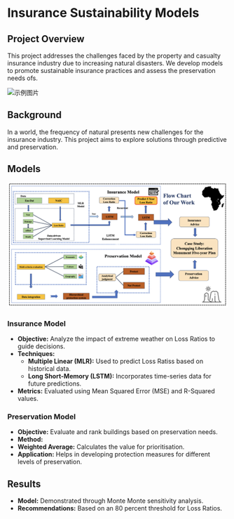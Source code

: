 # Insurance Sustainability Models

## Project Overview
This project addresses the challenges faced by the property and casualty insurance industry due to increasing natural disasters. We develop models to promote sustainable insurance practices and assess the preservation needs ofs.

![示例图片](background2.png)

## Background
In a world, the frequency of natural presents new challenges for the insurance industry. This project aims to explore solutions through predictive and preservation.

## Models

![示例图片](flow.png)

### Insurance Model
- **Objective:** Analyze the impact of extreme weather on Loss Ratios to guide decisions.
- **Techniques:**
  - **Multiple Linear (MLR):** Used to predict Loss Ratiss based on historical data.
  - **Long Short-Memory (LSTM):** Incorporates time-series data for future predictions.
- **Metrics:** Evaluated using Mean Squared Error (MSE) and R-Squared values.

### Preservation Model
- **Objective:** Evaluate and rank buildings based on preservation needs.
- **Method:** 
- **Weighted Average:** Calculates the value for prioritisation.
- **Application:** Helps in developing protection measures for different levels of preservation.



## Results
- **Model:** Demonstrated through Monte Monte sensitivity analysis.
- **Recommendations:** Based on an 80 percent threshold for Loss Ratios.

